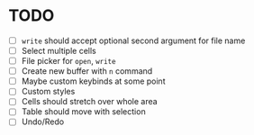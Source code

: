 # TODO
-[ ] `write` should accept optional second argument for file name
-[ ] Select multiple cells
-[ ] File picker for `open`, `write`
-[ ] Create new buffer with `n` command
-[ ] Maybe custom keybinds at some point
-[ ] Custom styles
-[ ] Cells should stretch over whole area
-[ ] Table should move with selection
-[ ] Undo/Redo
